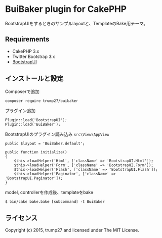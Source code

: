 # BuiBaker plugin for CakePHP

BootstrapUIをするときのサンプルlayoutと、TemplateのBake用テーマ。

## Requirements

* CakePHP 3.x
* Twitter Bootstrap 3.x
* [BootstrapUI](https://github.com/FriendsOfCake/bootstrap-ui)

## インストールと設定

Composerで追加

```
composer require trump27/buibaker
```

プラグイン追加

```
Plugin::load('BootstrapUI');
Plugin::load('BuiBaker');
```

BootstrapUIのプラグイン読み込み `src\View\AppView`

```
public $layout = 'BuiBaker.default';

public function initialize()
{
    $this->loadHelper('Html', ['className' => 'BootstrapUI.Html']);
    $this->loadHelper('Form', ['className' => 'BootstrapUI.Form']);
    $this->loadHelper('Flash', ['className' => 'BootstrapUI.Flash']);
    $this->loadHelper('Paginator', ['className' => 'BootstrapUI.Paginator']);
}
```

model, controllerを作成後、templateをbake

```
$ bin/cake bake.bake [subcommand] -t BuiBaker
```
## ライセンス

Copyright (c) 2015, trump27 and licensed under The MIT License.
